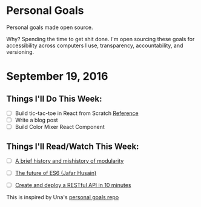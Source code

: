 Personal Goals
==============

Personal goals made open source.

Why? Spending the time to get shit done. I'm open sourcing these goals for accessibility across computers I use, transparency, accountability, and versioning.

# September 19, 2016

## Things I'll Do This Week:
- [ ] Build tic-tac-toe in React from Scratch [Reference](https://www.youtube.com/watch?v=pTHCwUdGFkc)
- [ ] Write a blog post
- [ ] Build Color Mixer React Component

## Things I'll Read/Watch This Week:
- [ ] [A brief history and mishistory of modularity](https://www.youtube.com/watch?v=LfOVyNQK5io)
- [ ] [The future of ES6 (Jafar Husain)](https://www.youtube.com/watch?v=3pKNRgResq0)
- [ ] [Create and deploy a RESTful API in 10 minutes](https://www.youtube.com/watch?v=6x-ijyG-ack)


This is inspired by Una's [personal goals repo](https://github.com/una/personal-goals)
